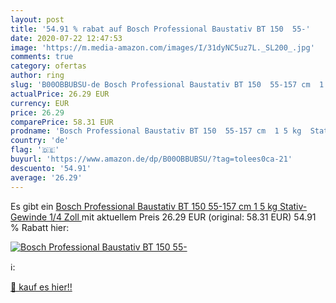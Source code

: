 ```yaml
---
layout: post
title: '54.91 % rabat auf Bosch Professional Baustativ BT 150  55-'
date: 2020-07-22 12:47:53
image: 'https://m.media-amazon.com/images/I/31dyNC5uz7L._SL200_.jpg'
comments: true
category: ofertas
author: ring
slug: 'B00OBBUBSU-de Bosch Professional Baustativ BT 150  55-157 cm  1 5 kg  Stativ-Gewinde 1/4 Zoll '
actualPrice: 26.29 EUR
currency: EUR
price: 26.29
comparePrice: 58.31 EUR
prodname: 'Bosch Professional Baustativ BT 150  55-157 cm  1 5 kg  Stativ-Gewinde 1/4 Zoll '
country: 'de'
flag: '🇩🇪'
buyurl: 'https://www.amazon.de/dp/B00OBBUBSU/?tag=tolees0ca-21'
descuento: '54.91'
average: '26.29'
---
```


Es gibt ein [Bosch Professional Baustativ BT 150  55-157 cm  1 5 kg  Stativ-Gewinde 1/4 Zoll ](https://www.amazon.de/dp/B00OBBUBSU/?tag=tolees0ca-21) mit aktuellem Preis 26.29 EUR (original: 58.31 EUR) 54.91 % Rabatt hier:

[![Bosch Professional Baustativ BT 150  55-](https://m.media-amazon.com/images/I/31dyNC5uz7L._SL200_.jpg)](https://www.amazon.de/dp/B00OBBUBSU/?tag=tolees0ca-21)

ℹ️:


[🛒 kauf es hier!!](https://www.amazon.de/dp/B00OBBUBSU/?tag=tolees0ca-21)
